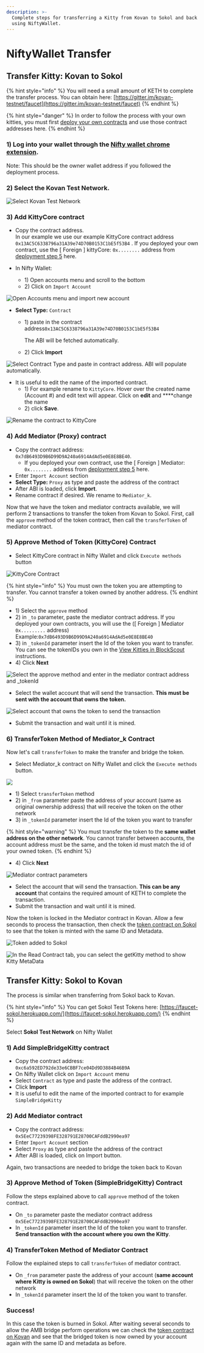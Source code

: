 ```yaml
---
description: >-
  Complete steps for transferring a Kitty from Kovan to Sokol and back again,
  using NiftyWallet.
---
```


# NiftyWallet Transfer

## **Transfer Kitty: Kovan to Sokol**

{% hint style="info" %}
You will need a small amount of KETH to complete the transfer process.  You can obtain here: [https://gitter.im/kovan-testnet/faucet](https://gitter.im/kovan-testnet/faucet)
{% endhint %}

{% hint style="danger" %}
In order to follow the process with your own kitties, you must first [deploy your own contracts](https://app.gitbook.com/@poa/s/tokenbridge/~/edit/drafts/-LrL6654d2nfg9pCMDSD/amb-bridge/deploy-cryptokitty-contracts) and use those contract addresses here.
{% endhint %}

### 1\) Log into your wallet through the [Nifty wallet chrome extension](https://chrome.google.com/webstore/detail/nifty-wallet/jbdaocneiiinmjbjlgalhcelgbejmnid). 

Note: This should be the owner wallet address if you followed the deployment process.

### 2\) Select the Kovan Test Network.

![Select Kovan Test Network](../../.gitbook/assets/kovan_1.png)

### 3\) Add **KittyCore** contract

* Copy the contract address.  
  In our example we use our example KittyCore contract address `0x13AC5C6338796a31A39e74D70B0153C1bE5f53B4` . If you deployed your own contract, use the \[ Foreign \] kittyCore: `0x........` address from [deployment step 5](deploy-cryptokitty-contracts.md#5-deploy-your-contracts) here.

 

* In Nifty Wallet:
  * 1\) Open accounts menu and scroll to the bottom
  * 2\) Click on `Import Account`

![Open Accounts menu and import new account](../../.gitbook/assets/imported%20%281%29.png)

* **Select Type:** `Contract` 
  * 1\) paste in the contract address`0x13AC5C6338796a31A39e74D70B0153C1bE5f53B4`

     The ABI will be fetched automatically.

  * 2\) Click **Import**

![Select Contract Type and paste in contract address. ABI will populate automatically.](../../.gitbook/assets/import_2%20%281%29.png)

* It is useful to edit the name of the imported contract. 
  * 1\) For example rename to `KittyCore`. Hover over the created name \(Account \#\) and edit text will appear. Click on **edit** and ****change the name
  * 2\) click **Save**.

![Rename the contract to KittyCore](../../.gitbook/assets/kittycore.png)

### 4\) Add Mediator \(Proxy\) contract

* Copy the contract address: `0x7dB6493D9B6D99D9A240a6914AdAd5e0E8E8BE40`.   
  * If you deployed your own contract, use the \[ Foreign \] Mediator: `0x........` address from [deployment step 5](deploy-cryptokitty-contracts.md#5-deploy-your-contracts) here.
* Enter `Import Account` section
* **Select Type:** `Proxy` as type and paste the address of the contract
* After ABI is loaded, click **Import**.
* Rename contract if desired. We rename to `Mediator_k`.

Now that we have the token and mediator contracts available, we will perform 2 transactions to transfer the token from Kovan to Sokol.  First, call the `approve` method of the token contract,  then call the `transferToken` of mediator contract.

### 5\) Approve Method of Token \(KittyCore\) Contract

* Select KittyCore contract in Nifty Wallet and click  `Execute methods` button

![KittyCore Contract](../../.gitbook/assets/execute_methods.png)

{% hint style="info" %}
You must own the token you are attempting to transfer. You cannot transfer a token owned by another address.
{% endhint %}

* 1\) Select the `approve` method
* 2\) in `_to` parameter, paste the mediator contract address. If you deployed your own contracts, you will use the  \(\[ Foreign \] Mediator  `0x.........`  address\) Example:`0x7dB6493D9B6D99D9A240a6914AdAd5e0E8E8BE40` 
* 3\) in `_tokenId` parameter insert the Id of the token you want to transfer. You can see the tokenIDs you own in the [View Kitties in BlockScout](view-in-blockscout.md) instructions.
* 4\)  Click **Next**

![Select the approve method and enter in the mediator contract address and \_tokenId](../../.gitbook/assets/approve.png)

* Select the wallet account that will send the transaction. **This must be sent with the account that owns the token.**

![Select account that owns the token to send the transaction](../../.gitbook/assets/select_account.png)

* Submit the transaction and wait until it is mined.

### 6\) TransferToken Method of Mediator\_k Contract

Now let's call `transferToken` to make the transfer and bridge the token.

* Select Mediator\_k contract on Nifty Wallet and click the `Execute methods` button.

![](../../.gitbook/assets/execute_methods2.png)

* 1\) Select `transferToken` method
* 2\) in `_from` parameter paste the address of your account \(same as original ownership address\) that will receive the token on the other network
* 3\) in `_tokenId` parameter insert the Id of the token you want to transfer

{% hint style="warning" %}
You must transfer the token to the **same wallet address on the other network**. You cannot transfer between accounts, the account address must be the same, and the token id must match the id of your owned token.
{% endhint %}

* 4\) Click **Next**

![Mediator contract parameters](../../.gitbook/assets/execution.png)

* Select the account that will send the transaction. **This can be any account** that contains the required amount of KETH to complete the transaction.
* Submit the transaction and wait until it is mined.

Now the token is locked in the Mediator contract in Kovan. Allow a few seconds to process the transaction, then check the [token contract on Sokol](https://blockscout.com/poa/sokol/tokens/0xc6a592ED792de33e6CBBF7ce04Dd9D3884B46B9A/inventory) to see that the token is minted with the same ID and Metadata.

![Token added to Sokol](../../.gitbook/assets/15.png)

![In the Read Contract tab, you can select the getKitty method to show Kitty MetaData](../../.gitbook/assets/readcontract%20%281%29.png)

## **Transfer Kitty: Sokol to Kovan**

The process is similar when transferring from Sokol back to Kovan. 

{% hint style="info" %}
You can get Sokol Test Tokens here: [https://faucet-sokol.herokuapp.com/](https://faucet-sokol.herokuapp.com/)
{% endhint %}

Select **Sokol Test Network** on Nifty Wallet

### 1\) Add **SimpleBridgeKitty** contract

* Copy the contract address: `0xc6a592ED792de33e6CBBF7ce04Dd9D3884B46B9A`
* On Nifty Wallet click on `Import Account` menu
* Select `Contract` as type and paste the address of the contract. 
* Click **Import**
* It is useful to edit the name of the imported contract to for example `SimpleBridgeKitty`

###  2\) Add Mediator contract

* Copy the contract address: `0x5EeC77239398FE328791E28700CAFddB2990ea97`
* Enter `Import Account` section
* Select `Proxy` as type and paste the address of the contract
* After ABI is loaded, click on Import button.

Again, two transactions are needed to bridge the token back to Kovan

### 3\) Approve Method of Token \(SimpleBridgeKitty\) Contract

Follow the steps explained above to call `approve` method of the token contract. 

* On `_to` parameter paste the mediator contract address `0x5EeC77239398FE328791E28700CAFddB2990ea97`
* In `_tokenId` parameter insert the Id of the token you want to transfer. **Send transaction with the account where you own the Kitty**.

### 4\) TransferToken Method of Mediator Contract 

Follow the explained steps to call `transferToken` of mediator contract. 

* On `_from` parameter paste the address of your account \(**same account where Kitty is owned on Sokol**\) that will receive the token on the other network
* In `_tokenId` parameter insert the Id of the token you want to transfer.

### Success!

In this case the token is burned in Sokol. After waiting several seconds to allow the AMB bridge perform operations we can check the [token contract on Kovan](https://blockscout.com/eth/kovan/tokens/0x13AC5C6338796a31A39e74D70B0153C1bE5f53B4/inventory) and see that the bridged token is now owned by your account again with the same ID and metadata as before.



